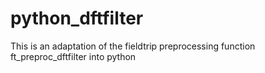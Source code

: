 # python_dftfilter
This is an adaptation of the fieldtrip preprocessing function ft_preproc_dftfilter into python
